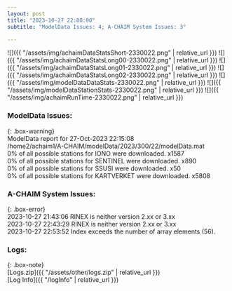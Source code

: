 ```yaml
---
layout: post
title: "2023-10-27 22:00:00"
subtitle: "ModelData Issues: 4; A-CHAIM System Issues: 3"

---
```


![]({{ "/assets/img/achaimDataStatsShort-2330022.png" | relative_url }})
![]({{ "/assets/img/achaimDataStatsLong00-2330022.png" | relative_url }})
![]({{ "/assets/img/achaimDataStatsLong01-2330022.png" | relative_url }})
![]({{ "/assets/img/achaimDataStatsLong02-2330022.png" | relative_url }})
![]({{ "/assets/img/modelDataDataStats-2330022.png" | relative_url }})
![]({{ "/assets/img/modelDataStationStats-2330022.png" | relative_url }})
![]({{ "/assets/img/achaimRunTime-2330022.png" | relative_url }})


### ModelData Issues:  
  
{: .box-warning}  
 ModelData report for 27-Oct-2023 22:15:08   
 /home2/achaim1/A-CHAIM/modelData/2023/300/22/modelData.mat   
 0% of all possible stations for IONO were downloaded. x1587   
 0% of all possible stations for SENTINEL were downloaded. x890   
 0% of all possible stations for SSUSI were downloaded. x50   
 0% of all possible stations for KARTVERKET were downloaded. x5808   
  
### A-CHAIM System Issues:  
  
{: .box-error}  
2023-10-27 21:43:06 RINEX is neither version 2.xx or 3.xx  
2023-10-27 22:43:29 RINEX is neither version 2.xx or 3.xx  
2023-10-27 22:53:52 Index exceeds the number of array elements (56).  

### Logs:  
  
{: .box-note}  
[Logs.zip]({{ "/assets/other/logs.zip" | relative_url }})  
[Log Info]({{ "/logInfo" | relative_url }})  
